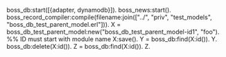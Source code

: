 boss_db:start([{adapter, dynamodb}]).
boss_news:start().
boss_record_compiler:compile(filename:join(["../", "priv", "test_models", "boss_db_test_parent_model.erl"])).
X = boss_db_test_parent_model:new("boss_db_test_parent_model-id1", "foo"). %% ID must start with module name
X:save().
Y = boss_db:find(X:id()).
Y.
boss_db:delete(X:id()).
Z = boss_db:find(X:id()).
Z.